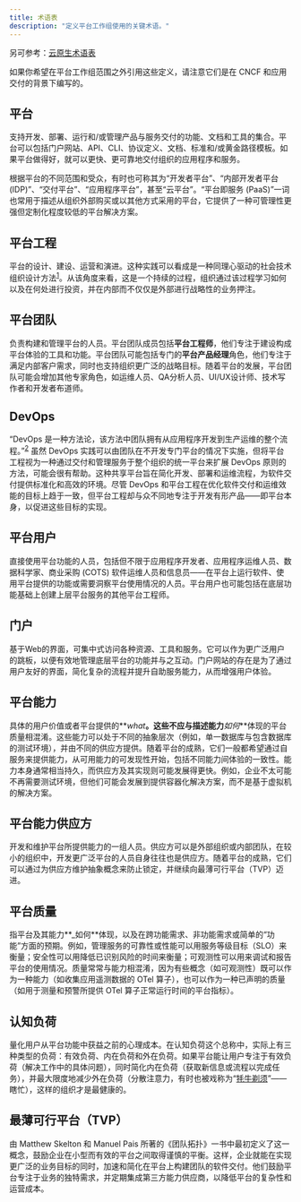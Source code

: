 ```yaml
---
title: 术语表
description: "定义平台工作组使用的关键术语。"
---
```


另可参考：[云原生术语表](https://glossary.cncf.io/)

如果你希望在平台工作组范围之外引用这些定义，请注意它们是在 CNCF 和应用交付的背景下编写的。

## 平台
支持开发、部署、运行和/或管理产品与服务交付的功能、文档和工具的集合。平台可以包括门户网站、API、CLI、协议定义、文档、标准和/或黄金路径模板。如果平台做得好，就可以更快、更可靠地交付组织的应用程序和服务。

根据平台的不同范围和受众，有时也可称其为“开发者平台”、“内部开发者平台 (IDP)”、“交付平台”、“应用程序平台”，甚至“云平台”。“平台即服务 (PaaS)”一词也常用于描述从组织外部购买或以其他方式采用的平台，它提供了一种可管理性更强但定制化程度较低的平台解决方案。

## 平台工程
平台的设计、建设、运营和演进。这种实践可以看成是一种同理心驱动的社会技术组织设计方法<sup><a href="https://hazelweakly.me/talks/qcon-sf-2023/slides#22">1</a ></sup>。从该角度来看，这是一个持续的过程，组织通过该过程学习如何以及在何处进行投资，并在内部而不仅仅是外部进行战略性的业务押注。

## 平台团队
负责构建和管理平台的人员。平台团队成员包括**平台工程师**，他们专注于建设构成平台体验的工具和功能。平台团队可能包括专门的**平台产品经理**角色，他们专注于满足内部客户需求，同时也支持组织更广泛的战略目标。随着平台的发展，平台团队可能会增加其他专家角色，如运维人员、QA分析人员、UI/UX设计师、技术写作者和开发者布道师。

## DevOps
“DevOps 是一种方法论，该方法中团队拥有从应用程序开发到生产运维的整个流程。”<sup><a href="https://glossary.cncf.io/devops/">2</a></sup > 虽然 DevOps 实践可以由团队在不开发专门平台的情况下实施，但将平台工程视为一种通过交付和管理服务于整个组织的统一平台来扩展 DevOps 原则的方法，可能会很有帮助。这种共享平台旨在简化开发、部署和运维流程，为软件交付提供标准化和高效的环境。尽管 DevOps 和平台工程在优化软件交付和运维效能的目标上趋于一致，但平台工程却与众不同地专注于开发有形产品——即平台本身，以促进这些目标的实现。

## 平台用户
直接使用平台功能的人员，包括但不限于应用程序开发者、应用程序运维人员、数据科学家、商业采购 (COTS) 软件运维人员和信息员——在平台上运行软件、使用平台提供的功能或需要洞察平台使用情况的人员。平台用户也可能包括在底层功能基础上创建上层平台服务的其他平台工程师。

## 门户
基于Web的界面，可集中式访问各种资源、工具和服务。它可以作为更广泛用户的跳板，以便有效地管理底层平台的功能并与之互动。门户网站的存在是为了通过用户友好的界面，简化复杂的流程并提升自助服务能力，从而增强用户体验。

## 平台能力
具体的用户价值或者平台提供的**_what_**。这些不应与描述能力**_如何_**体现的平台质量相混淆。这些能力可以处于不同的抽象层次（例如，单一数据库与包含数据库的测试环境），并由不同的供应方提供。随着平台的成熟，它们一般都希望通过自服务来提供能力，从可用能力的可发现性开始，包括不同能力间体验的一致性。能力本身通常相当持久，而供应方及其实现则可能发展得更快。例如，企业不太可能不再需要测试环境，但他们可能会发展到提供容器化解决方案，而不是基于虚拟机的解决方案。

## 平台能力供应方
开发和维护平台所提供能力的一组人员。供应方可以是外部组织或内部团队，在较小的组织中，开发更广泛平台的人员自身往往也是供应方。随着平台的成熟，它们可以通过为供应方维护抽象概念来防止锁定，并继续向最薄可行平台（TVP）迈进。

## 平台质量
指平台及其能力**_如何**体现，以及在跨功能需求、非功能需求或简单的“功能”方面的预期。例如，管理服务的可靠性或性能可以用服务等级目标（SLO）来衡量；安全性可以用降低已识别风险的时间来衡量；可观测性可以用来调试和报告平台的使用情况。质量常常与能力相混淆，因为有些概念（如可观测性）既可以作为一种能力（如收集应用遥测数据的 OTel 算子），也可以作为一种已声明的质量（如用于测量和预警所提供 OTel 算子正常运行时间的平台指标）。

## 认知负荷
量化用户从平台功能中获益之前的心理成本。在认知负荷这个总称中，实际上有三种类型的负荷：有效负荷、内在负荷和外在负荷。如果平台能让用户专注于有效负荷（解决工作中的具体问题），同时简化内在负荷（获取新信息或流程以完成任务），并最大限度地减少外在负荷（分散注意力，有时也被戏称为“[牦牛剃须](https://en.wiktionary.org/wiki/yak_shaving#:~:text=yak%20shaving%20(uncountable),to%20solve%20a%20larger%20problem.)”——瞎忙），这样的组织才是最健康的。

## 最薄可行平台（TVP）
由 Matthew Skelton 和 Manuel Pais 所著的《团队拓扑》一书中最初定义了这一概念，鼓励企业在小型而有效的平台之间取得谨慎的平衡。这样，企业就能在实现更广泛的业务目标的同时，加速和简化在平台上构建团队的软件交付。他们鼓励平台专注于业务的独特需求，并定期集成第三方能力供应商，以降低平台的复杂性和运营成本。
